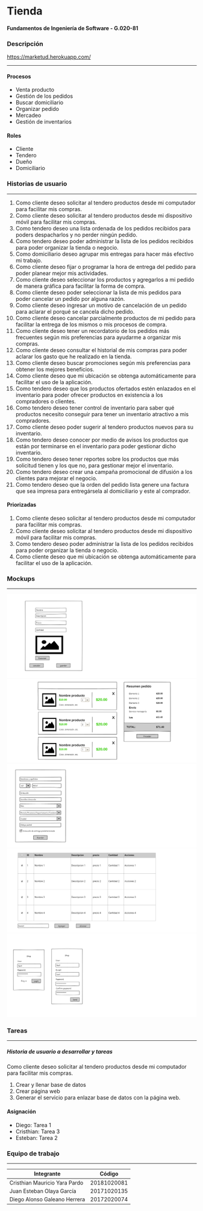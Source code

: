 # Tienda
#### Fundamentos de Ingeniería de Software - G.020-81


### Descripción
https://marketud.herokuapp.com/

---
#### Procesos
- Venta producto
- Gestión de los pedidos
- Buscar domiciliario
- Organizar pedido 
- Mercadeo
- Gestión de inventarios
#### Roles
- Cliente
- Tendero
- Dueño
- Domiciliario

### Historias de usuario
---
1. Como cliente deseo solicitar al tendero productos desde mi computador para facilitar mis compras.
2. Como cliente deseo solicitar al tendero productos desde mi dispositivo móvil para facilitar mis compras.
3. Como tendero deseo una lista ordenada de los pedidos recibidos para poders despacharlos y no perder ningún pedido.
4. Como tendero deseo poder administrar la lista de los pedidos recibidos para poder organizar la tienda o negocio.
5. Como domiciliario deseo agrupar mis entregas para hacer más efectivo mi trabajo.
6. Como cliente deseo fijar o programar la hora de entrega del pedido para poder planear mejor mis actividades.
7. Como cliente deseo seleccionar los productos y agregarlos a mi pedido de manera gráfica para facilitar la forma de compra.
8. Como cliente deseo poder seleccionar la lista de mis pedidos para poder cancelar un pedido por alguna razón.
9. Como cliente deseo ingresar un motivo de cancelación de un pedido para aclarar el porqué se cancela dicho pedido.
10. Como cliente deseo cancelar parcialmente productos de mi pedido para facilitar la entrega de los mismos o mis procesos de compra.
11. Como cliente deseo tener un recordatorio de los pedidos más frecuentes según mis preferencias para ayudarme a organizar mis compras.
12. Como cliente deseo consultar el historial de mis compras para poder aclarar los gasto que he realizado en la tienda.
13. Como cliente deseo buscar promociones según mis preferencias para obtener los mejores beneficios.
14. Como cliente deseo que mi ubicación se obtenga automáticamente para facilitar el uso de la aplicación.
15. Como tendero deseo que los productos ofertados estén enlazados en el inventario para poder ofrecer productos en existencia a los compradores o clientes.
16. Como tendero deseo tener control de inventario para saber qué productos necesito conseguir para tener un inventario atractivo a mis compradores.
17. Como cliente deseo poder sugerir al tendero productos nuevos para su inventario.
18. Como tendero deseo conocer por medio de avisos los productos que están por terminarse en el inventario para poder gestionar dicho inventario.
19. Como tendero deseo tener reportes sobre los productos que más solicitud tienen y los que no, para gestionar mejor el inventario.
20. Como tendero deseo crear una campaña promocional de difusión a los clientes para mejorar el negocio. 
21. Como tendero deseo que la orden del pedido lista genere una factura que sea impresa para entregársela al domiciliario y este al comprador.
#### Priorizadas
1. Como cliente deseo solicitar al tendero productos desde mi computador para facilitar mis compras.
2. Como cliente deseo solicitar al tendero productos desde mi dispositivo móvil para facilitar mis compras.
3. Como tendero deseo poder administrar la lista de los pedidos recibidos para poder organizar la tienda o negocio.
4. Como cliente deseo que mi ubicación se obtenga automáticamente para facilitar el uso de la aplicación.
### Mockups
---
![agregar_producto](https://github.com/DiegoGaleano/Tienda-FIS/blob/master/Mockups/agregar_producto.png)
![carrito_web](https://github.com/DiegoGaleano/Tienda-FIS/blob/master/Mockups/carrito_web.png)
![dir_entrega](https://github.com/DiegoGaleano/Tienda-FIS/blob/master/Mockups/dir_entrega.png)
![inventario](https://github.com/DiegoGaleano/Tienda-FIS/blob/master/Mockups/inventario.png)
![login](https://github.com/DiegoGaleano/Tienda-FIS/blob/master/Mockups/login.png)

### Tareas
---
##### Historia de usuario a desarrollar y tareas
Como cliente deseo solicitar al tendero productos desde mi computador para facilitar mis compras.

1. Crear y llenar base de datos
2. Crear página web
3. Generar el servicio para enlazar base de datos con la página web.

#### Asignación

- Diego: Tarea 1
- Cristhian: Tarea 3
- Esteban: Tarea 2
### Equipo de trabajo
---
Integrante  | Código
------------- | -------------
Cristhian Mauricio Yara Pardo | 20181020081
Juan Esteban Olaya García | 20171020135
Diego Alonso Galeano Herrera | 20172020074